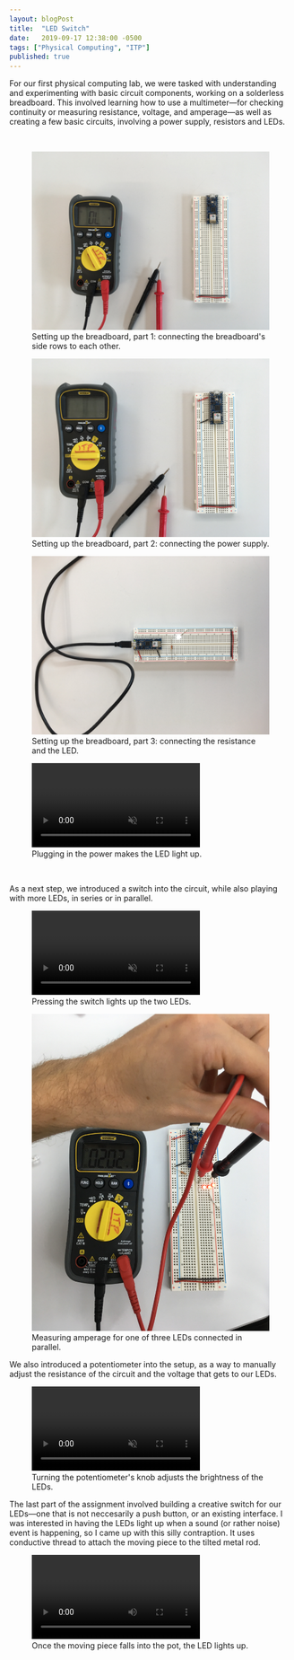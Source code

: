 ```yaml
---
layout: blogPost
title:  "LED Switch"
date:   2019-09-17 12:38:00 -0500
tags: ["Physical Computing", "ITP"]
published: true
---
```


For our first physical computing lab, we were tasked with understanding and experimenting with basic circuit components, working on a solderless breadboard. This involved learning how to use a multimeter—for checking continuity or measuring resistance, voltage, and amperage—as well as creating a few basic circuits, involving a power supply, resistors and LEDs.

<br/>

<figure>
  <img src="/assets/images/blog/2019-09-17-led-switch/1.jpg" alt="Setting up the breadboard, part 1: connecting the breadboard's side rows to each "/>
  <figcaption>
    Setting up the breadboard, part 1: connecting the breadboard's side rows to each other.
  </figcaption>
</figure>

<figure>
  <img src="/assets/images/blog/2019-09-17-led-switch/2.jpg" alt="Setting up the breadboard, part 2: connecting the power supply."/>
  <figcaption>
    Setting up the breadboard, part 2: connecting the power supply.
  </figcaption>
</figure>

<figure>
  <img src="/assets/images/blog/2019-09-17-led-switch/3.jpg" alt="Setting up the breadboard."/>
  <figcaption>
    Setting up the breadboard, part 3: connecting the resistance and the LED.
  </figcaption>
</figure>

<figure>
  <video class="img-row-2" src="/assets/images/blog/2019-09-17-led-switch/4.mov" autoplay muted loop alt="Plugging in the power makes the LED light up."></video>
  <figcaption>
    Plugging in the power makes the LED light up.
  </figcaption>
</figure>

<br/>

As a next step, we introduced a switch into the circuit, while also playing with more LEDs, in series or in parallel.

<figure>
  <video class="img-row-2" src="/assets/images/blog/2019-09-17-led-switch/5.mov" autoplay muted loop alt="Pressing the switch lights up the two LEDs."></video>
  <figcaption>
    Pressing the switch lights up the two LEDs.
  </figcaption>
</figure>

<figure>
  <img class="img-row-2" src="/assets/images/blog/2019-09-17-led-switch/6.jpg" alt="Measuring amperage for one of three LEDs connected in parallel."/>
  <figcaption>
    Measuring amperage for one of three LEDs connected in parallel.
  </figcaption>
</figure>

We also introduced a potentiometer into the setup, as a way to manually adjust the resistance of the circuit and the voltage that gets to our LEDs.

<figure>
  <video src="/assets/images/blog/2019-09-17-led-switch/7.mov" autoplay muted loop alt="Turning the potentiometer's knob adjusts the brightness of the LEDs."></video>
  <figcaption>
    Turning the potentiometer's knob adjusts the brightness of the LEDs.
  </figcaption>
</figure>

The last part of the assignment involved building a creative switch for our LEDs—one that is not neccesarily a push button, or an existing interface. I was interested in having the LEDs light up when a sound (or rather noise) event is happening, so I came up with this silly contraption. It uses conductive thread to attach the moving piece to the tilted metal rod.

<figure>
  <video class="img-row-2" src="/assets/images/blog/2019-09-17-led-switch/8.mov" controls loop alt="Turning the potentiometer's knob adjusts the brightness of the LEDs."></video>
  <figcaption>
    Once the moving piece falls into the pot, the LED lights up.
  </figcaption>
</figure>
